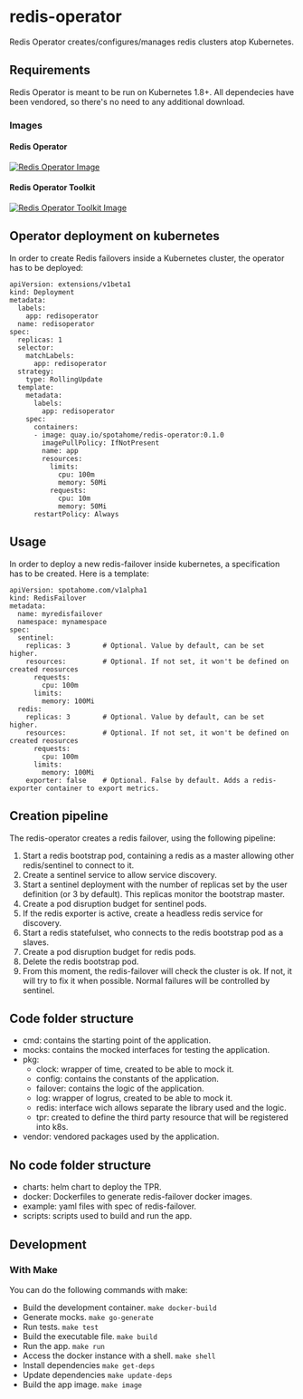 # redis-operator
Redis Operator creates/configures/manages redis clusters atop Kubernetes.

## Requirements
Redis Operator is meant to be run on Kubernetes 1.8+.
All dependecies have been vendored, so there's no need to any additional download.

### Images
#### Redis Operator
[![Redis Operator Image](https://quay.io/repository/spotahome/redis-operator/status "Redis Operator Image")](https://quay.io/repository/spotahome/redis-operator)

#### Redis Operator Toolkit
[![Redis Operator Toolkit Image](https://quay.io/repository/spotahome/redis-operator/status "Redis Operator Toolkit Image")](https://quay.io/repository/spotahome/redis-operator)

## Operator deployment on kubernetes
In order to create Redis failovers inside a Kubernetes cluster, the operator has to be deployed:
~~~~
apiVersion: extensions/v1beta1
kind: Deployment
metadata:
  labels:
    app: redisoperator
  name: redisoperator
spec:
  replicas: 1
  selector:
    matchLabels:
      app: redisoperator
  strategy:
    type: RollingUpdate
  template:
    metadata:
      labels:
        app: redisoperator
    spec:
      containers:
      - image: quay.io/spotahome/redis-operator:0.1.0
        imagePullPolicy: IfNotPresent
        name: app
        resources:
          limits:
            cpu: 100m
            memory: 50Mi
          requests:
            cpu: 10m
            memory: 50Mi
      restartPolicy: Always
~~~~

## Usage
In order to deploy a new redis-failover inside kubernetes, a specification has to be created. Here is a template:
~~~~
apiVersion: spotahome.com/v1alpha1
kind: RedisFailover
metadata:
  name: myredisfailover
  namespace: mynamespace
spec:
  sentinel:
    replicas: 3        # Optional. Value by default, can be set higher.
    resources:         # Optional. If not set, it won't be defined on created reosurces
      requests:
        cpu: 100m
      limits:
        memory: 100Mi
  redis:
    replicas: 3        # Optional. Value by default, can be set higher.
    resources:         # Optional. If not set, it won't be defined on created reosurces
      requests:
        cpu: 100m
      limits:
        memory: 100Mi
    exporter: false    # Optional. False by default. Adds a redis-exporter container to export metrics.
~~~~

## Creation pipeline
The redis-operator creates a redis failover, using the following pipeline:

1. Start a redis bootstrap pod, containing a redis as a master allowing other redis/sentinel to connect to it.
2. Create a sentinel service to allow service discovery.
3. Start a sentinel deployment with the number of replicas set by the user definition (or 3 by default). This replicas monitor the bootstrap master.
4. Create a pod disruption budget for sentinel pods.
5. If the redis exporter is active, create a headless redis service for discovery.
6. Start a redis statefulset, who connects to the redis bootstrap pod as a slaves.
7. Create a pod disruption budget for redis pods.
8. Delete the redis bootstrap pod.
9. From this moment, the redis-failover will check the cluster is ok. If not, it will try to fix it when possible. Normal failures will be controlled by sentinel.

## Code folder structure
* cmd: contains the starting point of the application.
* mocks: contains the mocked interfaces for testing the application.
* pkg:
  * clock: wrapper of time, created to be able to mock it.
  * config: contains the constants of the application.
  * failover: contains the logic of the application.
  * log: wrapper of logrus, created to be able to mock it.
  * redis: interface wich allows separate the library used and the logic.
  * tpr: created to define the third party resource that will be registered into k8s.
* vendor: vendored packages used by the application.

## No code folder structure
* charts: helm chart to deploy the TPR.
* docker: Dockerfiles to generate redis-failover docker images.
* example: yaml files with spec of redis-failover.
* scripts: scripts used to build and run the app.

## Development
### With Make
You can do the following commands with make:
* Build the development container.
`make docker-build`
* Generate mocks.
`make go-generate`
* Run tests.
`make test`
* Build the executable file.
`make build`
* Run the app.
`make run`
* Access the docker instance with a shell.
`make shell`
* Install dependencies
`make get-deps`
* Update dependencies
`make update-deps`
* Build the app image.
`make image`


